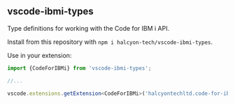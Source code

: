 ## vscode-ibmi-types

Type definitions for working with the Code for IBM i API.

Install from this repository with `npm i halcyon-tech/vscode-ibmi-types`.

Use in your extension:

```ts
import {CodeForIBMi} from 'vscode-ibmi-types';

//...

vscode.extensions.getExtension<CodeForIBMi>('halcyontechltd.code-for-ibmi')
```